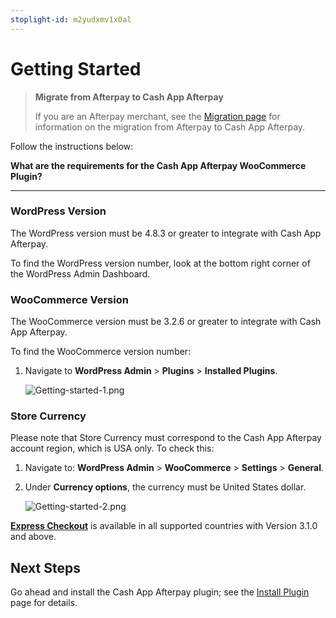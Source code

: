 ```yaml
---
stoplight-id: m2yudxmv1x0al
---
```


# Getting Started

<!-- theme: info -->
>**Migrate from Afterpay to Cash App Afterpay**
> 
> If you are an Afterpay merchant, see the [Migration page](../../MIGRATION/woocommerce-migration.md) for information on the migration from Afterpay to Cash App Afterpay.

Follow the instructions below:

**What are the requirements for the Cash App Afterpay WooCommerce Plugin?**

---

### WordPress Version

The WordPress version must be 4.8.3 or greater to integrate with Cash App Afterpay.

To find the WordPress version number, look at the bottom right corner of the WordPress Admin Dashboard.

### WooCommerce Version

The WooCommerce version must be 3.2.6 or greater to integrate with Cash App Afterpay.

To find the WooCommerce version number:

1. Navigate to **WordPress Admin** > **Plugins** > **Installed Plugins**.

    ![Getting-started-1.png](../../assets/images/getting-started-1.png)

### Store Currency

Please note that Store Currency must correspond to the Cash App Afterpay account region, which is USA only. To check this:

1. Navigate to: **WordPress Admin** > **WooCommerce** > **Settings** > **General**.

2. Under **Currency options**, the currency must be United States dollar.

    ![Getting-started-2.png](../../assets/images/getting-started-2.png)

[**Express Checkout**](../../EXPRESS-CHECKOUT/What-is-Express-Checkout.md) is available in all supported countries with Version 3.1.0 and above.

## Next Steps

Go ahead and install the Cash App Afterpay plugin; see the [Install Plugin](WC-Install-Plugin.md) page for details. 